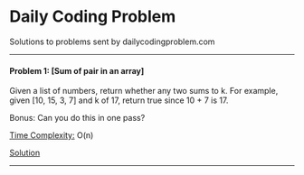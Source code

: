 # Daily Coding Problem

Solutions to problems sent by dailycodingproblem.com

---

#### Problem 1: [Sum of pair in an array]

Given a list of numbers, return whether any two sums to k.
For example, given [10, 15, 3, 7] and k of 17, return true since 10 + 7 is 17.

Bonus: Can you do this in one pass?

<ins>Time Complexity:</ins> O(n)

[Solution](solutions/001_Sum_Of_Pair.cs)

---
